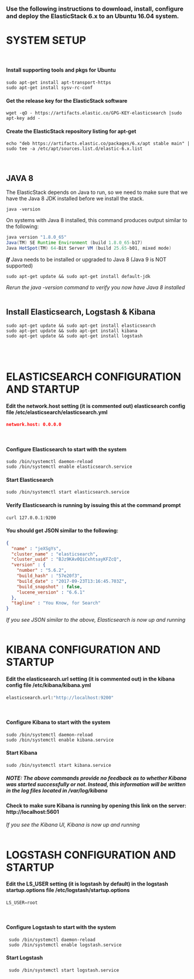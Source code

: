 ### Use the following instructions to download, install, configure and deploy the ElasticStack 6.x to an Ubuntu 16.04 system.  


# SYSTEM SETUP 
</br>

#### Install supporting tools and pkgs for Ubuntu
```
sudo apt-get install apt-transport-https
sudo apt-get install sysv-rc-conf
```


#### Get the release key for the ElasticStack software
```
wget -qO - https://artifacts.elastic.co/GPG-KEY-elasticsearch |sudo apt-key add -
```

#### Create the ElasticStack repository listing for apt-get
```
echo "deb https://artifacts.elastic.co/packages/6.x/apt stable main" | sudo tee -a /etc/apt/sources.list.d/elastic-6.x.list
```
</br>

## JAVA 8
The ElasticStack depends on Java to run, so we need to make sure that we have the Java 8 JDK installed before we install the stack.
```
java -version
```
On systems with Java 8 installed, this command produces output similar to the following:
```java
java version "1.8.0_65"
Java(TM) SE Runtime Environment (build 1.8.0_65-b17)
Java HotSpot(TM) 64-Bit Server VM (build 25.65-b01, mixed mode)
```
***If*** Java needs to be installed or upgraded to Java 8 (Java 9 is NOT supported)
```
sudo apt-get update && sudo apt-get install default-jdk
```
*Rerun the java -version command to verify you now have Java 8 installed*
</br>
</br>

## Install Elasticsearch, Logstash & Kibana
 ```
 sudo apt-get update && sudo apt-get install elasticsearch 
 sudo apt-get update && sudo apt-get install kibana 
 sudo apt-get update && sudo apt-get install logstash 
 ```
</br>
</br>



# ELASTICSEARCH CONFIGURATION AND STARTUP

#### Edit the network.host setting (it is commented out) elasticsearch config file /etc/elasticsearch/elasticsearch.yml </br>
```json
network.host: 0.0.0.0
```
</br>

#### Configure Elasticsearch to start with the system
```
sudo /bin/systemctl daemon-reload
sudo /bin/systemctl enable elasticsearch.service
```

#### Start Elasticsearch
```
sudo /bin/systemctl start elasticsearch.service
```

#### Verify Elasticsearch is running by issuing this at the command prompt
```
curl 127.0.0.1:9200
```
#### You should get JSON similar to the following:
```json
{
  "name" : "jeXSgYs",
  "cluster_name" : "elasticsearch",
  "cluster_uuid" : "BJz9KAv0QiCxhtsayKFZcQ",
  "version" : {
    "number" : "5.6.2",
    "build_hash" : "57e20f3",
    "build_date" : "2017-09-23T13:16:45.703Z",
    "build_snapshot" : false,
    "lucene_version" : "6.6.1"
  },
  "tagline" : "You Know, for Search"
}
```
*If you see JSON similar to the above, Elasticsearch is now up and running*
</br>
</br>


# KIBANA CONFIGURATION AND STARTUP
#### Edit the elasticsearch.url setting (it is commented out) in the kibana config file /etc/kibana/kibana.yml 
```python
elasticsearch.url:"http://localhost:9200"
```
</br>

#### Configure Kibana to start with the system
```
sudo /bin/systemctl daemon-reload
sudo /bin/systemctl enable kibana.service
```

#### Start Kibana
```
sudo /bin/systemctl start kibana.service
```

##### NOTE: The above commands provide no feedback as to whether Kibana was started successfully or not. Instead, this information will be written in the log files located in /var/log/kibana

#### Check to make sure Kibana is running by opening this link on the server: http://localhost:5601

*If you see the Kibana UI, Kibana is now up and running*
</br>
</br>


# LOGSTASH CONFIGURATION AND STARTUP
#### Edit the LS_USER setting (it is logstash by default) in the logstash startup.options file /etc/logstash/startup.options 
```python
LS_USER=root
```
</br>

#### Configure Logstash to start with the system
     sudo /bin/systemctl daemon-reload
     sudo /bin/systemctl enable logstash.service

#### Start Logstash
     sudo /bin/systemctl start logstash.service

